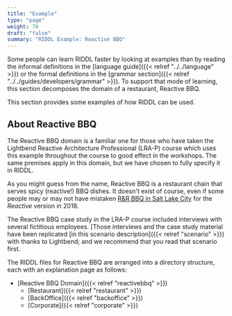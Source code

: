 ```yaml
---
title: "Example"
type: "page"
weight: 70
draft: "false"
summary: "RIDDL Example: Reactive BBQ"
---
```


Some people can learn RIDDL faster by looking at examples than by reading 
the informal definitions in the 
[language guide]({{< relref "../../language" >}}) or the 
formal definitions in the 
[grammar section]({{< relref "../../guides/developers/grammar" >}}). To support 
that mode of learning, this section decomposes the domain of a restaurant, 
Reactive BBQ. 

This section provides some examples of how RIDDL can be used.

## About Reactive BBQ
The Reactive BBQ domain is a familiar one for those who have taken the  
Lightbend Reactive Architecture Professional (LRA-P) course which uses 
this example throughout the course to good effect
in the workshops. The same premises apply in this domain, but we have chosen 
to fully specify it in RIDDL.

As you might guess from the name, Reactive BBQ is a restaurant chain that 
serves spicy (reactive!) BBQ dishes. It
doesn't exist of course, even if some people may or may not have mistaken
[R&R BBQ in Salt Lake City](https://randrbbq.com/) for the _Reactive_
version in 2018.

The Reactive BBQ case study in the LRA-P course included interviews with 
several fictitious employees. [Those interviews and the case study material 
have been replicated [in this scenario description]({{< relref "scenario" >}}) 
with thanks to Lightbend; and we recommend that you read that scenario first.

The RIDDL files for Reactive BBQ are arranged into a directory structure, 
each with an explanation page as follows:

- [Reactive BBQ Domain]({{< relref "reactivebbq" >}})
    - [Restaurant]({{< relref "restaurant" >}})
    - [BackOffice]({{< relref "backoffice" >}})
    - [Corporate]({{< relref "corporate" >}})
